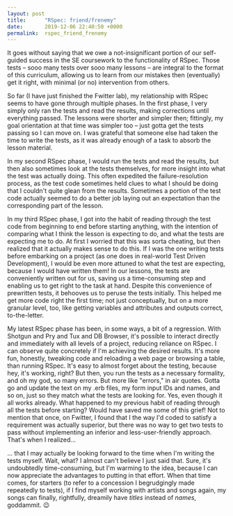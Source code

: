 ```yaml
---
layout: post
title:      "RSpec: friend/frenemy"
date:       2019-12-06 22:40:50 +0000
permalink:  rspec_friend_frenemy
---
```



It goes without saying that we owe a not-insignificant portion of our self-guided success in the SE coursework to the functionality of RSpec. Those tests – sooo many tests over sooo many lessons – are integral to the format of this curriculum, allowing us to learn from our mistakes then (eventually) get it right, with minimal (or no) intervention from others. 

So far (I have just finished the Fwitter lab), my relationship with RSpec seems to have gone through multiple phases. In the first phase, I very simply only ran the tests and read the results, making corrections until everything passed. The lessons were shorter and simpler then; fittingly, my goal orientation at that time was simpler too – just gotta get the tests passing so I can move on. I was grateful that someone else had taken the time to write the tests, as it was already enough of a task to absorb the lesson material. 

In my second RSpec phase, I would run the tests and read the results, but then also sometimes look at the tests themselves, for more insight into what the test was actually doing. This often expedited the failure-resolution process, as the test code sometimes held clues to what I should be doing that I couldn't quite glean from the results. Sometimes a portion of the test code actually seemed to do a better job laying out an expectation than the corresponding part of the lesson. 

In my third RSpec phase, I got into the habit of reading through the test code from beginning to end before starting anything, with the intention of comparing what I think the lesson is expecting to do, and what the tests are expecting me to do. At first I worried that this was sorta cheating, but then realized that it actually makes sense to do this. If I was the one writing tests before embarking on a project (as one does in real-world Test Driven Development), I would be even more attuned to what the test are expecting, because I would have written them! In our lessons, the tests are conveniently written out for us, saving us a time-consuming step and enabling us to get right to the task at hand. Despite this convenience of prewritten tests, it behooves us to peruse the tests initially. This helped me get more code right the first time; not just conceptually, but on a more granular level, too, like getting variables and attributes and outputs correct, to-the-letter.

My latest RSpec phase has been, in some ways, a bit of a regression. With Shotgun and Pry and Tux and DB Browser, it's possible to interact directly and immediately with all levels of a project, reducing reliance on RSpec. I can observe quite concretely if I'm achieving the desired results. It's more fun, honestly, tweaking code and reloading a web page or browsing a table, than running RSpec. It's easy to almost forget about the testing, because hey, it's working, right? But then, you run the tests as a necessary formality, and oh my god, so many errors. But more like "errors," in air quotes. Gotta go and update the text on my .erb files, my form input IDs and names, and so on, just so they match what the tests are looking for. Yes, even though it all works already. What happened to my previous habit of reading through all the tests before starting? Would have saved me some of this grief! Not to mention that once, on Fwitter, I found that I the way I'd coded to satisfy a requirement was actually superior, but there was no way to get two tests to pass without implementing an inferior and less-user-friendly approach. That's when I realized... 

... that I may actually be looking forward to the time when I'm writing the tests myself. Wait, what? I almost can't believe I just said that. Sure, it's undoubtedly time-consuming, but I'm warming to the idea, because I can now appreciate the advantages to putting in that effort. When that time comes, for starters (to refer to a concession I begrudgingly made repeatedly to tests), if I find myself working with artists and songs again, my songs can finally, rightfully, dreamily have *titles* instead of *names*, goddammit. 😉
